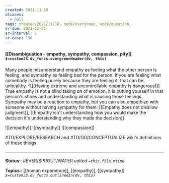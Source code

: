 ```yaml
---
created: 2021-11-18 
aliases:
  - null
tags: created/2021/11/18, node/evergreen, node/question, 
sr-due: 2021-12-31
sr-interval: 7
sr-ease: 130
---
```


#### [[Disambiguation - empathy, sympathy, compassion, pity]] `$=customJS.dv_funcs.evergreenHeader(dv, this)`

Many people misunderstand empathy as feeling what the other person is feeling, and sympathy as feeling bad for the person. If you are feeling what somebody is feeling purely because they are feeling it, that can be unhealthy. 
^[[[Having extreme and uncontrollable empathy is dangerous]]]
True empathy is not a blind taking on of emotion, it is putting yourself in that person's shoes and understanding what is causing those feelings. Sympathy may be a reaction to empathy, but you can also empathize with someone without having sympathy for them:
[[Empathy does not disallow judgment]], [[Empathy isn't understanding how you would make the decision it's understanding why they made the decision]]

![[empathy]]
![[sympathy]]
![[compassion]]

#TO/EXPLORE/RESEARCH and #TO/DO/CONCEPTUALIZE wiki's definitions of these things
### <hr class="footnote"/>

**Status**:: #EVER/SPROUT/WATER 
*edited `=this.file.mtime`*

**Topics**:: [[human experience]], [[empathy]], [[sympathy]]
*`$=customJS.dv_funcs.outlinedIn(dv, this)`*
